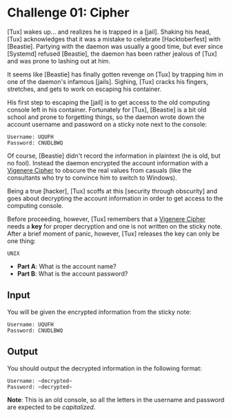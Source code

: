 # Challenge 01: Cipher

[Tux] wakes up... and realizes he is trapped in a [jail].  Shaking his head,
[Tux] acknowledges that it was a mistake to celebrate [Hacktoberfest] with
[Beastie].  Partying with the daemon was usually a good time, but ever since
[Systemd] refused [Beastie], the daemon has been rather jealous of [Tux] and
was prone to lashing out at him.  

It seems like [Beastie] has finally gotten revenge on [Tux] by trapping him in
one of the daemon's infamous [jails].  Sighing, [Tux] cracks his fingers,
stretches, and gets to work on escaping his container.

His first step to escaping the [jail] is to get access to the old computing
console left in his container.  Fortunately for [Tux], [Beastie] is a bit old
school and prone to forgetting things, so the daemon wrote down the account
username and password on a sticky note next to the console:

    Username: UQUFH
    Password: CNUDLBWQ

Of course, [Beastie] didn't record the information in plaintext (he is old, but
no fool).  Instead the daemon encrypted the account information with a
[Vigenere Cipher] to obscure the real values from casuals (like the consultants
who try to convince him to switch to Windows).  

Being a true [hacker], [Tux] scoffs at this [security through obscurity] and
goes about decrypting the account information in order to get access to the
computing console.  

Before proceeding, however, [Tux] remembers that a [Vigenere Cipher] needs a
**key** for proper decryption and one is not written on the sticky note.  After
a brief moment of panic, however, [Tux] releases the key can only be one thing:

    UNIX
    
- **Part A**: What is the account name?
- **Part B**: What is the account password?

## Input

You will be given the encrypted information from the sticky note:

    Username: UQUFH
    Password: CNUDLBWQ

## Output

You should output the decrypted information in the following format:

    Username: ~decrypted~
    Password: ~decrypted~
    
**Note**: This is an old console, so all the letters in the username and
password are expected to be *capitalized*.

[Vigenere Cipher]: https://en.wikipedia.org/wiki/Vigen%C3%A8re_cipher
